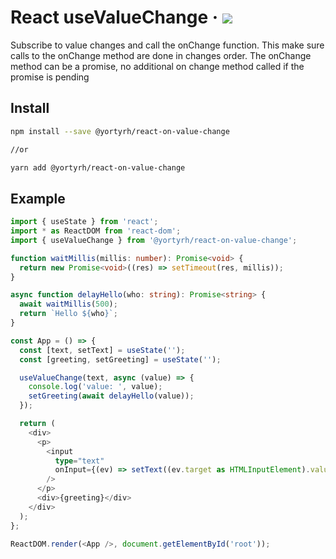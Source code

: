# React useValueChange &middot; ![](https://github.com/yortyrh/react-on-value-change/actions/workflows/main.yml/badge.svg)

Subscribe to value changes and call the onChange function.
This make sure calls to the onChange method are done in changes order.
The onChange method can be a promise, no additional on change method called if the promise is pending

## Install

```bash
npm install --save @yortyrh/react-on-value-change

//or

yarn add @yortyrh/react-on-value-change
```

## Example

```typescript
import { useState } from 'react';
import * as ReactDOM from 'react-dom';
import { useValueChange } from '@yortyrh/react-on-value-change';

function waitMillis(millis: number): Promise<void> {
  return new Promise<void>((res) => setTimeout(res, millis));
}

async function delayHello(who: string): Promise<string> {
  await waitMillis(500);
  return `Hello ${who}`;
}

const App = () => {
  const [text, setText] = useState('');
  const [greeting, setGreeting] = useState('');

  useValueChange(text, async (value) => {
    console.log('value: ', value);
    setGreeting(await delayHello(value));
  });

  return (
    <div>
      <p>
        <input
          type="text"
          onInput={(ev) => setText((ev.target as HTMLInputElement).value)}
        />
      </p>
      <div>{greeting}</div>
    </div>
  );
};

ReactDOM.render(<App />, document.getElementById('root'));
```

